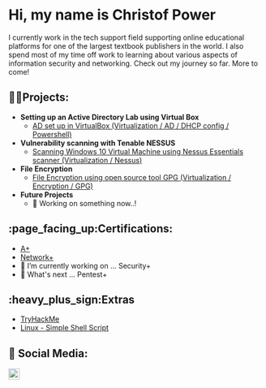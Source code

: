 <h1>Hi, my name is Christof Power</h1>
I currently work in the tech support field supporting online educational platforms for one of the largest textbook publishers in the world. I also spend most of my time off work to learning about various aspects of information security and networking. Check out my journey so far. More to come!

<h2>👨‍💻Projects:</h2>

- <b>Setting up an Active Directory Lab using Virtual Box</b>
  - [AD set up in VirtualBox (Virtualization / AD / DHCP config / Powershell)](https://github.com/chryber/Active-Directory-Lab-Project)
- <b>Vulnerability scanning with Tenable NESSUS</b>
  - [Scanning Windows 10 Virtual Machine using Nessus Essentials scanner (Virtualization / Nessus)](https://github.com/chryber/NESSUS-Vulnerability-Scanner)
- <b>File Encryption</b>
  - [File Encryption using open source tool GPG (Virtualization / Encryption / GPG)](https://github.com/chryber/File-Encryption-with-GPG-aka-GnuPG)
- <b>Future Projects</b>
  - 🔭 Working on something now..!

<h2>:page_facing_up:Certifications:</h2>
 
- [A+](https://www.credly.com/badges/ab04b24a-151d-4885-884f-4bdf2c426dc2/public_url)
- [Network+](https://www.credly.com/badges/08e11085-13dc-4a79-a2fc-c8f1c7572b24/public_url)
- 🔭 I’m currently working on ... Security+
- 🔭 What's next ... Pentest+

<h2>:heavy_plus_sign:Extras</h2>

  - [TryHackMe](https://github.com/chryber/TryHackME)
  - [Linux - Simple Shell Script](https://youtu.be/I2ySqce31O4)

<h2> 🤳 Social Media:</h2>

[<img align="left" alt="ChristofPower | LinkedIn" width="22px" src="https://cdn.jsdelivr.net/npm/simple-icons@v3/icons/linkedin.svg" />][linkedin]

[linkedin]: http://www.linkedin.com/in/christofpower

